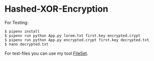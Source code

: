 # Hashed-XOR-Encryption

For Testing:<br>
<pre><code>$ pipenv install
$ pipenv run python App.py lorem.txt first.key encrypted.crypt
$ pipenv run python App.py encrypted.crypt first.key decrypted.txt
$ nano decrypted.txt</code></pre>

For test-files you can use my tool [FileSet](https://github.com/TheAlgorythm/FileSet).
